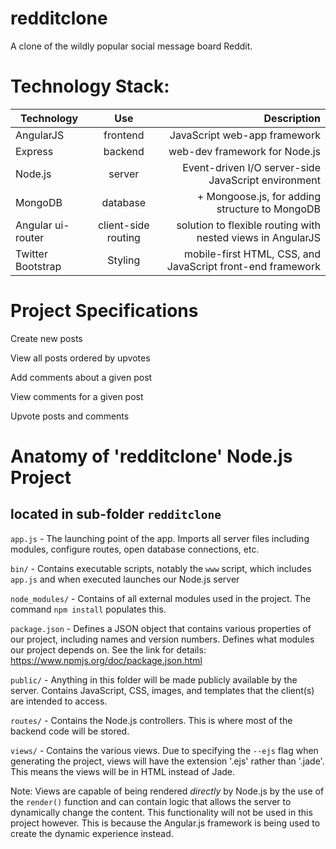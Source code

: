 # redditclone
A clone of the wildly popular social message board Reddit. 
<br>
# Technology Stack:


| Technology    	| Use           	  | Description     										  |
| ------------------|:-------------------:| ----------------:										  |
| AngularJS     	| frontend 			  |JavaScript web-app framework								  |
| Express   		| backend 			  | web-dev framework for Node.js							  |
| Node.js 			| server     |Event-driven I/O server-side JavaScript environment				  |
| MongoDB			| database			  |	+ Mongoose.js, for adding structure to MongoDB            |
| Angular ui-router | client-side routing |solution to flexible routing with nested views in AngularJS|
| Twitter Bootstrap | Styling			  |mobile-first HTML, CSS, and JavaScript front-end framework |


# Project Specifications

Create new posts

View all posts ordered by upvotes

Add comments about a given post

View comments for a given post

Upvote posts and comments

# Anatomy of 'redditclone' Node.js Project
## located in sub-folder `redditclone`
`app.js` - The launching point of the app. Imports all server files
including modules, configure routes, open database connections, etc.

`bin/` - Contains executable scripts, notably the `www` script, which
includes `app.js` and when executed launches our Node.js server

`node_modules/` - Contains of all external modules used in the project.
The command `npm install` populates this.

`package.json` - Defines a JSON object that contains various properties
of our project, including names and version numbers.
Defines what modules our project depends on. See the link for details:
https://www.npmjs.org/doc/package.json.html

`public/` - Anything in this folder will be made publicly available by
the server. Contains JavaScript, CSS, images, and templates that
the client(s) are intended to access.

`routes/` - Contains the Node.js controllers. This is where most of the
backend code will be stored.

`views/` - Contains the various views. Due to specifying the `--ejs` flag
when generating the project, views will have the extension '.ejs' rather
than '.jade'. This means the views will be in HTML instead of Jade.

Note: Views are capable of being rendered <i>directly</i> by Node.js
by the use of the `render()` function and can contain logic that allows
the server to dynamically change the content. This functionality will
not be used in this project however. This is because the Angular.js
framework is being used to create the dynamic experience instead.
